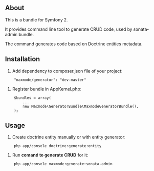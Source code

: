 ## About

This is a bundle for Symfony 2.

It provides command line tool to generate CRUD code, used by sonata-admin bundle.

The command generates code based on Doctrine entities metadata.

## Installation

1. Add dependency to composer.json file of your project:
```
    "maxmode/generator": "dev-master"
```

1. Register bundle in AppKernel.php:
```
    $bundles = array(
        ...
        new Maxmode\GeneratorBundle\MaxmodeGeneratorBundle(),
    );
```

## Usage

1. Create doctrine entity manually or with entity generator:
```
    php app/console doctrine:generate:entity
```

1. Run <b>comand to generate CRUD</b> for it:
```
    php app/console maxmode:generate:sonata-admin
```

